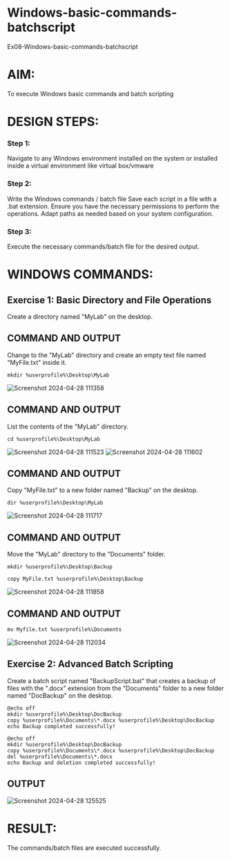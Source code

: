 # Windows-basic-commands-batchscript
Ex08-Windows-basic-commands-batchscript

# AIM:
To execute Windows basic commands and batch scripting

# DESIGN STEPS:

### Step 1:

Navigate to any Windows environment installed on the system or installed inside a virtual environment like virtual box/vmware 

### Step 2:

Write the Windows commands / batch file
Save each script in a file with a .bat extension.
Ensure you have the necessary permissions to perform the operations.
Adapt paths as needed based on your system configuration.
### Step 3:

Execute the necessary commands/batch file for the desired output. 




# WINDOWS COMMANDS:
## Exercise 1: Basic Directory and File Operations
Create a directory named "MyLab" on the desktop.


## COMMAND AND OUTPUT

Change to the "MyLab" directory and create an empty text file named "MyFile.txt" inside it.
```
mkdir %userprofile%\Desktop\MyLab

```
![Screenshot 2024-04-28 111358](https://github.com/Bakkiyalakshmiethiraj/Windows-basic-commands-batchscript/assets/144870983/e41be42e-04ae-4c0e-a73a-26f6e0cb24de)

## COMMAND AND OUTPUT

List the contents of the "MyLab" directory.
```
cd %userprofile%\Desktop\MyLab
```
![Screenshot 2024-04-28 111523](https://github.com/Bakkiyalakshmiethiraj/Windows-basic-commands-batchscript/assets/144870983/0650cf9c-e47d-4b60-89f1-141e73e567a5)
![Screenshot 2024-04-28 111602](https://github.com/Bakkiyalakshmiethiraj/Windows-basic-commands-batchscript/assets/144870983/bda931d8-f9ca-416e-98a4-e1f3d937e58a)

## COMMAND AND OUTPUT

Copy "MyFile.txt" to a new folder named "Backup" on the desktop.
```
dir %userprofile%\Desktop\MyLab
```
![Screenshot 2024-04-28 111717](https://github.com/Bakkiyalakshmiethiraj/Windows-basic-commands-batchscript/assets/144870983/43d07dad-f573-46ee-811a-06f2eb6dd350)

## COMMAND AND OUTPUT

Move the "MyLab" directory to the "Documents" folder.
```
mkdir %userprofile%\Desktop\Backup

copy MyFile.txt %userprofile%\Desktop\Backup
```
![Screenshot 2024-04-28 111858](https://github.com/Bakkiyalakshmiethiraj/Windows-basic-commands-batchscript/assets/144870983/cc16de8d-c901-4806-a527-a5548c58f0cc)

## COMMAND AND OUTPUT
```
mv Myfile.txt %userprofile%\Documents
```
![Screenshot 2024-04-28 112034](https://github.com/Bakkiyalakshmiethiraj/Windows-basic-commands-batchscript/assets/144870983/d0c431ee-68e2-4633-8da0-3c4aa484df1e)


## Exercise 2: Advanced Batch Scripting
Create a batch script named "BackupScript.bat" that creates a backup of files with the ".docx" extension from the "Documents" folder to a new folder named "DocBackup" on the desktop.

```
@echo off
mkdir %userprofile%\Desktop\DocBackup
copy %userprofile%\Documents\*.docx %userprofile%\Desktop\DocBackup
echo Backup completed successfully!
```

```
@echo off
mkdir %userprofile%\Desktop\DocBackup
copy %userprofile%\Documents\*.docx %userprofile%\Desktop\DocBackup
del %userprofile%\Documents\*.docx
echo Backup and deletion completed successfully!
```





## OUTPUT

![Screenshot 2024-04-28 125525](https://github.com/Bakkiyalakshmiethiraj/Windows-basic-commands-batchscript/assets/144870983/3c54adaa-b5af-4db8-973f-c7d616cd9e91)




# RESULT:
The commands/batch files are executed successfully.

